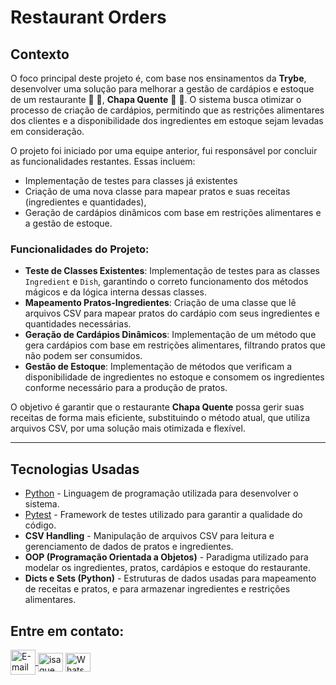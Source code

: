 # Restaurant Orders

## Contexto

O foco principal deste projeto é, com base nos ensinamentos da **Trybe**, desenvolver uma solução para melhorar a gestão de cardápios e estoque de um restaurante 🍝 🦐, **Chapa Quente** 🍛 🥘. O sistema busca otimizar o processo de criação de cardápios, permitindo que as restrições alimentares dos clientes e a disponibilidade dos ingredientes em estoque sejam levadas em consideração.

O projeto foi iniciado por uma equipe anterior, fui responsável por concluir as funcionalidades restantes. Essas incluem:
- Implementação de testes para classes já existentes
- Criação de uma nova classe para mapear pratos e suas receitas (ingredientes e quantidades),
- Geração de cardápios dinâmicos com base em restrições alimentares e a gestão de estoque.

### Funcionalidades do Projeto:

- **Teste de Classes Existentes**: Implementação de testes para as classes `Ingredient` e `Dish`, garantindo o correto funcionamento dos métodos mágicos e da lógica interna dessas classes.
- **Mapeamento Pratos-Ingredientes**: Criação de uma classe que lê arquivos CSV para mapear pratos do cardápio com seus ingredientes e quantidades necessárias.
- **Geração de Cardápios Dinâmicos**: Implementação de um método que gera cardápios com base em restrições alimentares, filtrando pratos que não podem ser consumidos.
- **Gestão de Estoque**: Implementação de métodos que verificam a disponibilidade de ingredientes no estoque e consomem os ingredientes conforme necessário para a produção de pratos.

O objetivo é garantir que o restaurante **Chapa Quente** possa gerir suas receitas de forma mais eficiente, substituindo o método atual, que utiliza arquivos CSV, por uma solução mais otimizada e flexível.

---

## Tecnologias Usadas

- [Python](https://www.python.org/) - Linguagem de programação utilizada para desenvolver o sistema.
- [Pytest](https://docs.pytest.org/en/7.0.x/) - Framework de testes utilizado para garantir a qualidade do código.
- **CSV Handling** - Manipulação de arquivos CSV para leitura e gerenciamento de dados de pratos e ingredientes.
- **OOP (Programação Orientada a Objetos)** - Paradigma utilizado para modelar os ingredientes, pratos, cardápios e estoque do restaurante.
- **Dicts e Sets (Python)** - Estruturas de dados usadas para mapeamento de receitas e pratos, e para armazenar ingredientes e restrições alimentares.


## Entre em contato:
<a href="mailto:zazac3179@gmail.com" target="_blank">
  <img align="center" src="https://img.shields.io/badge/Gmail-D14836?style=for-the-badge&logo=gmail&logoColor=white" alt="E-mail" height="40" width="auto" />
</a>
<a href="https://www.linkedin.com/in/isaque-s-oliveira/" target="blank"><img align="center" src="https://raw.githubusercontent.com/rahuldkjain/github-profile-readme-generator/master/src/images/icons/Social/linked-in-alt.svg" alt="isaque oliveira" height="30" width="40" /></a>
<a href="https://wa.me/5574981510614" target="blank"><img align="center" src="https://raw.githubusercontent.com/rahuldkjain/github-profile-readme-generator/master/src/images/icons/Social/whatsapp.svg" alt="WhatsApp" height="30" width="40" /></a>
